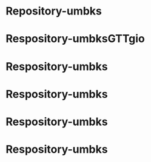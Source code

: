 # Repository-umbks
# Respository-umbksGTTgio
# Respository-umbks
# Respository-umbks
# Respository-umbks
# Respository-umbks
